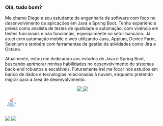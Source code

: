 ### Olá, tudo bom?
Me chamo Diego e sou estudante de engenharia de software com foco no desenvolvimento de aplicações em Java e Spring Boot. Tenho experiência prévia como analista de testes de qualidade e automação, com vivência em testes funcionais e não funcionais, especialmente no setor bancário. Já atuei com automação mobile e web utilizando Java, Appium, Device Farm, Selenium e também com ferramentas de gestão de atividades como Jira e Octane.

Atualmente, estou me dedicando aos estudos de Java e Spring Boot, buscando aprimorar minhas habilidades no desenvolvimento de sistemas back-end robustos e escaláveis. Futuramente irei me focar nos estudos em banco de dados e tecnologias relacionadas à nuvem, enquanto pretendo migrar para a área de desenvolvimento.

<div align="center">
  <a href="https://github.com/diegozitto">
  <img height="180em" src="https://github-readme-stats.vercel.app/api?username=diegozitto&theme=midnight-purple&show_icons=true"/>
  <img height="180em" src="https://github-readme-stats.vercel.app/api/top-langs/?username=diegozitto&layout=compact&langs_count=7&theme=midnight-purple"/>
</div>

<div style="display: inline_block"><br>
  <img align="center" alt="Diego-Java" height="30" width="40" src="https://raw.githubusercontent.com/devicons/devicon/master/icons/java/java-original.svg"> 
</div>

##
 
<div>  
  <a href = "mailto:diegomirandazito@gmail.com"><img src="https://img.shields.io/badge/-Gmail-%23333?style=for-the-badge&logo=gmail&logoColor=white" target="_blank"></a>
  <a href="https://www.linkedin.com/in/diego-zito" target="_blank"><img src="https://img.shields.io/badge/-LinkedIn-%230077B5?style=for-the-badge&logo=linkedin&logoColor=white" target="_blank"></a> 
 
</div>
